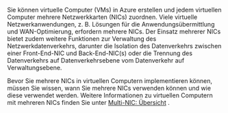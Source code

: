 Sie können virtuelle Computer (VMs) in Azure erstellen und jedem virtuellen Computer mehrere Netzwerkkarten (NICs) zuordnen. Viele virtuelle Netzwerkanwendungen, z. B. Lösungen für die Anwendungsübermittlung und WAN-Optimierung, erfordern mehrere NICs. Der Einsatz mehrerer NICs bietet zudem weitere Funktionen zur Verwaltung des Netzwerkdatenverkehrs, darunter die Isolation des Datenverkehrs zwischen einer Front-End-NIC und Back-End-NIC(s) oder die Trennung des Datenverkehrs auf Datenverkehrsebene vom Datenverkehr auf Verwaltungsebene.

Bevor Sie mehrere NICs in virtuellen Computern implementieren können, müssen Sie wissen, wann Sie mehrere NICs verwenden können und wie diese verwendet werden. Weitere Informationen zu virtuellen Computern mit mehreren NICs finden Sie unter [Multi-NIC: Übersicht](../articles/virtual-network/virtual-networks-multiple-nics.md) .



<!--HONumber=Nov16_HO3-->


